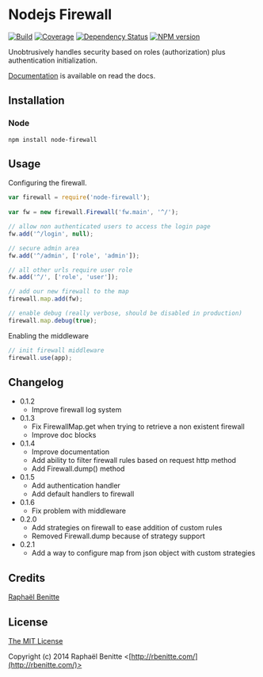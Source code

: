# Nodejs Firewall

[![Build](https://travis-ci.org/plouc/node-firewall.png)](https://travis-ci.org/plouc/node-firewall)
[![Coverage](https://coveralls.io/repos/plouc/node-firewall/badge.png?branch=master)](https://coveralls.io/r/plouc/node-firewall?branch=master)
[![Dependency Status](https://david-dm.org/plouc/node-firewall.png)](https://david-dm.org/plouc/node-firewall)
[![NPM version](https://badge.fury.io/js/node-firewall.png)](http://badge.fury.io/js/node-firewall)

Unobtrusively handles security based on roles (authorization) plus authentication initialization.

[Documentation](http://node-firewall.readthedocs.org/en/latest/) is available on read the docs.

## Installation

### Node

```
npm install node-firewall
```

## Usage

Configuring the firewall.

```javascript
var firewall = require('node-firewall');
    
var fw = new firewall.Firewall('fw.main', '^/');

// allow non authenticated users to access the login page
fw.add('^/login', null);

// secure admin area
fw.add('^/admin', ['role', 'admin']);

// all other urls require user role
fw.add('^/', ['role', 'user']);

// add our new firewall to the map
firewall.map.add(fw);

// enable debug (really verbose, should be disabled in production)
firewall.map.debug(true);
```

Enabling the middleware

```javascript
// init firewall middleware
firewall.use(app);
```

## Changelog

* 0.1.2
  - Improve firewall log system
* 0.1.3
  - Fix FirewallMap.get when trying to retrieve a non existent firewall
  - Improve doc blocks
* 0.1.4
  - Improve documentation
  - Add ability to filter firewall rules based on request http method
  - Add Firewall.dump() method
* 0.1.5
  - Add authentication handler
  - Add default handlers to firewall
* 0.1.6
  - Fix problem with middleware
* 0.2.0
  - Add strategies on firewall to ease addition of custom rules
  - Removed Firewall.dump because of strategy support
* 0.2.1
  - Add a way to configure map from json object with custom strategies

## Credits

[Raphaël Benitte](http://github.com/plouc)

## License

[The MIT License](http://opensource.org/licenses/MIT)

Copyright (c) 2014 Raphaël Benitte <[http://rbenitte.com/](http://rbenitte.com/)>

